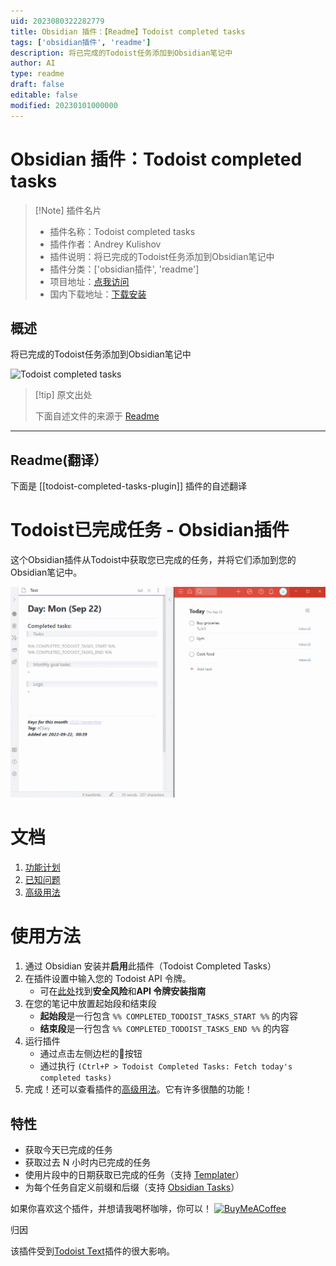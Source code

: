 ```yaml
---
uid: 2023080322282779
title: Obsidian 插件：【Readme】Todoist completed tasks
tags: ['obsidian插件', 'readme']
description: 将已完成的Todoist任务添加到Obsidian笔记中
author: AI
type: readme
draft: false
editable: false
modified: 20230101000000
---
```


# Obsidian 插件：Todoist completed tasks

> [!Note] 插件名片
> - 插件名称：Todoist completed tasks
> - 插件作者：Andrey Kulishov
> - 插件说明：将已完成的Todoist任务添加到Obsidian笔记中
> - 插件分类：['obsidian插件', 'readme']
> - 项目地址：[点我访问](https://github.com/Ledaryy/obsidian-todoist-completed-tasks)
> - 国内下载地址：[下载安装](https://pkmer.cn/products/plugin/pluginMarket/?todoist-completed-tasks-plugin)

## 概述

将已完成的Todoist任务添加到Obsidian笔记中

![Todoist completed tasks](https://cdn.pkmer.cn/covers/todoist-completed-tasks-plugin.gif!pkmer)

> [!tip] 原文出处
> 
>下面自述文件的来源于 [Readme](https://ghproxy.net/https://raw.githubusercontent.com/Ledaryy/obsidian-todoist-completed-tasks/master/README.md)
> 

---

## Readme(翻译）

下面是 [[todoist-completed-tasks-plugin]] 插件的自述翻译


# Todoist已完成任务 - Obsidian插件

这个Obsidian插件从Todoist中获取您已完成的任务，并将它们添加到您的Obsidian笔记中。

![演示](https://raw.githubusercontent.com/Ledaryy/obsidian-todoist-completed-tasks/master/static/gif/plugin_preview_v1.2.0.gif)

# 文档

1. [功能计划](https://github.com/Ledaryy/obsidian-todoist-completed-tasks/blob/master/docs/FEATURES.md)
2. [已知问题](https://github.com/Ledaryy/obsidian-todoist-completed-tasks/blob/master/docs/KNOWN_BUGS.md)
3. [高级用法](https://github.com/Ledaryy/obsidian-todoist-completed-tasks/blob/master/docs/ADVANCED.md)

# 使用方法

1. 通过 Obsidian 安装并**启用**此插件（Todoist Completed Tasks）
2. 在插件设置中输入您的 Todoist API 令牌。
    - 可在[此处](https://github.com/Ledaryy/obsidian-todoist-completed-tasks/blob/master/docs/API_KEY_INSTALLATION.md)找到**安全风险**和**API 令牌安装指南**
3. 在您的笔记中放置起始段和结束段
    - **起始段**是一行包含 `%% COMPLETED_TODOIST_TASKS_START %%` 的内容
    - **结束段**是一行包含 `%% COMPLETED_TODOIST_TASKS_END %%` 的内容
4. 运行插件
    - 通过点击左侧边栏的🔄按钮
    - 通过执行 `(Ctrl+P > Todoist Completed Tasks: Fetch today's completed tasks)`
5. 完成！还可以查看插件的[高级用法](https://github.com/Ledaryy/obsidian-todoist-completed-tasks/blob/master/docs/ADVANCED.md)。它有许多很酷的功能！

## 特性

- 获取今天已完成的任务
- 获取过去 N 小时内已完成的任务
- 使用片段中的日期获取已完成的任务（支持 [Templater](https://github.com/SilentVoid13/Templater)）
- 为每个任务自定义前缀和后缀（支持 [Obsidian Tasks](https://github.com/obsidian-tasks-group/obsidian-tasks)）

如果你喜欢这个插件，并想请我喝杯咖啡，你可以！
[<img src="https://cdn.buymeacoffee.com/buttons/v2/default-violet.png" alt="BuyMeACoffee" width="100">](https://www.buymeacoffee.com/ledaryy)

归因

该插件受到[Todoist Text](https://github.com/wesmoncrief/obsidian-todoist-text)插件的很大影响。



